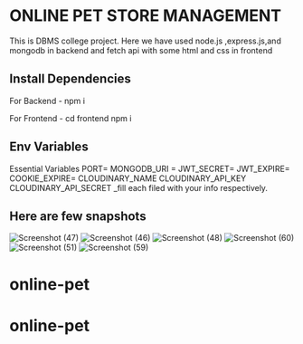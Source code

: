 # ONLINE PET STORE MANAGEMENT
This is DBMS college project. Here we have used node.js ,express.js,and mongodb in backend and fetch api with some html and css in frontend 


## Install Dependencies

For Backend - npm i

For Frontend - cd frontend npm i

## Env Variables
Essential Variables PORT= MONGODB_URI = JWT_SECRET= JWT_EXPIRE= COOKIE_EXPIRE=  CLOUDINARY_NAME CLOUDINARY_API_KEY CLOUDINARY_API_SECRET _fill each filed with your info respectively.

## Here are few snapshots 
![Screenshot (47)](https://user-images.githubusercontent.com/94783587/228248063-710c7418-26a2-471e-9a45-1a2ed5fa20aa.png)
![Screenshot (46)](https://user-images.githubusercontent.com/94783587/228248084-02e46ce7-3874-41d1-b3e6-507500feff95.png)
![Screenshot (48)](https://user-images.githubusercontent.com/94783587/228248109-8051a8a6-b54b-4f34-b1d7-b5326432bcfb.png)
![Screenshot (60)](https://user-images.githubusercontent.com/94783587/228248775-364491a7-646e-46bd-a6d9-a8b167ddc9b7.png)
![Screenshot (51)](https://user-images.githubusercontent.com/94783587/228248261-9c01aaf0-a062-4f24-8a97-6d7fd2bc7372.png)
![Screenshot (59)](https://user-images.githubusercontent.com/94783587/228248518-bada257e-4227-4221-a1cd-3076d5838108.png)


# online-pet
# online-pet
